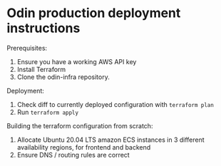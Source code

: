 # Odin production deployment instructions

Prerequisites:
1. Ensure you have a working AWS API key
2. Install Terraform
3. Clone the odin-infra repository.

Deployment:
1. Check diff to currently deployed configuration with `terraform plan`
2. Run `terraform apply`

Building the terraform configuration from scratch:
1. Allocate Ubuntu 20.04 LTS amazon ECS instances in 3 different availability regions, for frontend and backend
2. Ensure DNS / routing rules are correct
